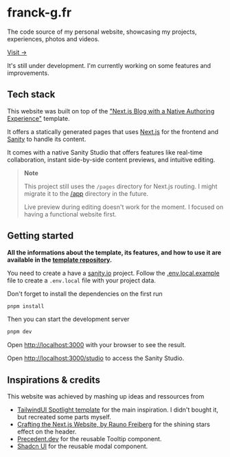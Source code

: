 # franck-g.fr

The code source of my personal website, showcasing my projects, experiences, photos and videos.


[Visit →][franck-g]

It's still under development. I'm currently working on some features and improvements.

## Tech stack

This website was built on top of the ["Next.js Blog with a Native Authoring Experience"][template-source] template.

It offers a statically generated pages that uses [Next.js][nextjs] for the frontend and [Sanity][sanity-homepage] to handle its content.

It comes with a native Sanity Studio that offers features like real-time collaboration, instant side-by-side content previews, and intuitive editing.

> **Note**
>
> This project still uses the `/pages` directory for Next.js routing.
> I might migrate it to the [/app][app-dir] directory in the future.
>
> Live preview during editing doesn't work for the moment. I focused on having a functional website first.

## Getting started

**All the informations about the template, its features, and how to use it are available in the [template repository][template-source].**

You need to create a have a [sanity.io][sanity-homepage] project. Follow the [.env.local.example][`.env.local.example`] file to create a `.env.local` file with your project data.

Don't forget to install the dependencies on the first run

```bash
pnpm install
```

Then you can start the development server

```bash
pnpm dev
```

Open [http://localhost:3000][localhost-3000] with your browser to see the result.

Open [http://localhost:3000/studio][localhost-3000-studio] to access the Sanity Studio.

## Inspirations & credits

This website was achieved by mashing up ideas and ressources from

- [TailwindUI Spotlight template][TailwindUI Spotlight template] for the main inspiration. I didn't bought it, but recreated some parts myself.
- [Crafting the Next.js Website, by Rauno Freiberg][crafting-nextjs-org] for the shining stars effect on the header.
- [Precedent.dev][precedent.dev] for the reusable Tooltip component.
- [Shadcn UI][shadcn-ui] for the reusable modal component.

[`.env.local.example`]: .env.local.example
[nextjs]: https://github.com/vercel/next.js
[sanity-homepage]: https://www.sanity.io?utm_source=github.com&utm_medium=referral&utm_campaign=nextjs-v3vercelstarter
[localhost-3000]: http://localhost:3000
[localhost-3000-studio]: http://localhost:3000/studio
[app-dir]: https://beta.nextjs.org/docs/routing/fundamentals#the-app-directory
[franck-g]: https://franck-g.fr/
[template-source]: https://github.com/sanity-io/nextjs-blog-cms-sanity-v3
[TailwindUI Spotlight template]: https://tailwindui.com/templates/spotlight
[crafting-nextjs-org]: https://rauno.me/craft/nextjs
[Precedent.dev]: https://precedent.dev/
[shadcn-ui]: https://ui.shadcn.com/
